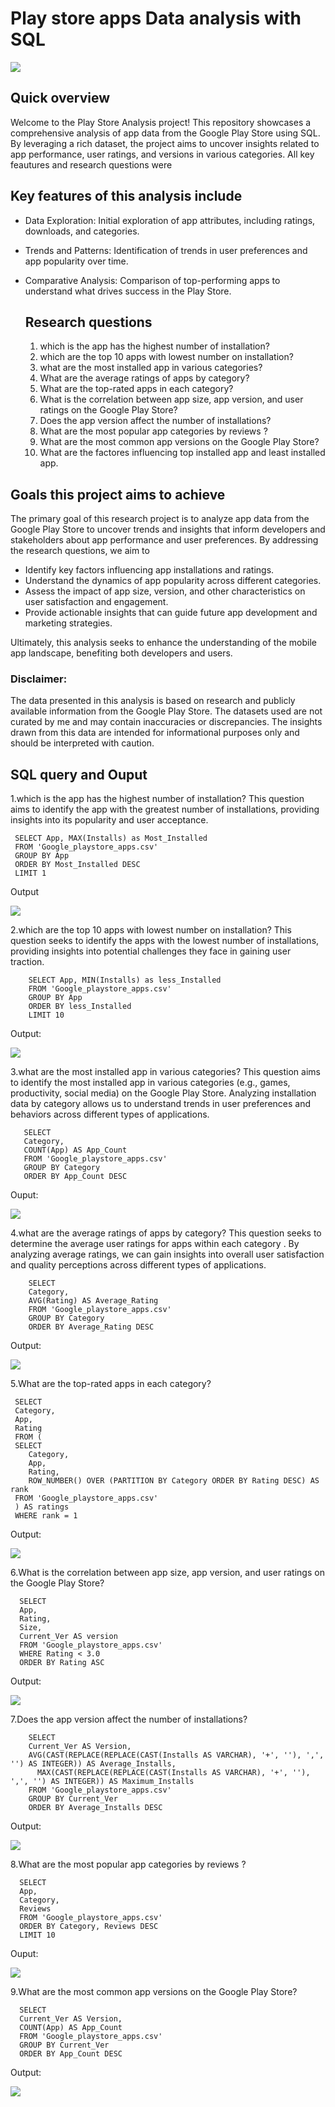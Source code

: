 # Play store apps Data analysis with SQL

![](image_intro.png)

## Quick overview
Welcome to the Play Store Analysis project! This repository showcases a comprehensive analysis of app data from the Google Play Store using SQL. By leveraging a rich dataset, the project aims to uncover insights related to app performance, user ratings, and versions in various categories. All key feautures and research questions were 



## Key features of this analysis include
- Data Exploration: Initial exploration of app attributes, including ratings, downloads, and categories.
- Trends and Patterns: Identification of trends in user preferences and app popularity over time.
- Comparative Analysis: Comparison of top-performing apps to understand what drives success in the Play Store.

  ## Research questions
  1. which is the app has the highest number of installation?
  2. which are the top 10 apps with lowest number on installation?
  3. what are the most installed app in various categories?
  4. What are the average ratings of apps by category?
  5. What are the top-rated apps in each category?
  6. What is the correlation between app size, app version, and user ratings on the Google Play Store?
  7. Does the app version affect the number of installations?
  8. What are the most popular app categories by reviews ?
  9. What are the most common app versions on the Google Play Store?
  10. What are the factores influencing top installed app and least installed app.

 ## Goals this project aims to achieve
 
 The primary goal of this research project is to analyze app data from the Google Play Store to uncover trends and insights that inform developers and stakeholders about app performance and user preferences. By addressing the research questions, we aim to
 
- Identify key factors influencing app installations and ratings.
- Understand the dynamics of app popularity across different categories.
- Assess the impact of app size, version, and other characteristics on user satisfaction and engagement.
- Provide actionable insights that can guide future app development and marketing strategies.
    
Ultimately, this analysis seeks to enhance the understanding of the mobile app landscape, benefiting both developers and users.

 ### Disclaimer: 
 The data presented in this analysis is based on research and publicly available information from the Google Play Store. The datasets used are not curated by me and may contain inaccuracies or discrepancies. The insights drawn from this data are intended for informational purposes only and should be interpreted with caution.

 ## SQL query and Ouput

 1.which is the app has the highest number of installation?
 This question aims to identify the app with the greatest number of installations, providing insights into its popularity and user acceptance.
 
     SELECT App, MAX(Installs) as Most_Installed
     FROM 'Google_playstore_apps.csv'
     GROUP BY App
     ORDER BY Most_Installed DESC
     LIMIT 1

  Output
  
  ![](result1.png)
  
2.which are the top 10 apps with lowest number on installation?
     This question seeks to identify the apps with the lowest number of installations, providing insights into potential challenges they face in gaining user traction.

        SELECT App, MIN(Installs) as less_Installed
        FROM 'Google_playstore_apps.csv'
        GROUP BY App
        ORDER BY less_Installed 
        LIMIT 10

Output:

![](result2.png)

3.what are the most installed app in various categories?
     This question aims to identify the most installed app in various categories (e.g., games, productivity, social media) on the Google Play Store. Analyzing installation data by category allows us to understand trends in user preferences and behaviors across different types of applications.

       SELECT 
       Category, 
       COUNT(App) AS App_Count
       FROM 'Google_playstore_apps.csv'
       GROUP BY Category
       ORDER BY App_Count DESC

  Ouput:

  ![](result3.png)
  
  
4.what are the average ratings of apps by category?
     This question seeks to determine the average user ratings for apps within each category . By analyzing average ratings, we can gain insights into overall user satisfaction and quality perceptions across different types of applications.
     

        SELECT 
        Category, 
        AVG(Rating) AS Average_Rating
        FROM 'Google_playstore_apps.csv'
        GROUP BY Category
        ORDER BY Average_Rating DESC

Output:

![](result4.png)


5.What are the top-rated apps in each category?

     SELECT 
     Category, 
     App, 
     Rating
     FROM (
     SELECT 
        Category, 
        App, 
        Rating, 
        ROW_NUMBER() OVER (PARTITION BY Category ORDER BY Rating DESC) AS rank
     FROM 'Google_playstore_apps.csv'
     ) AS ratings
     WHERE rank = 1

   Output:

   ![](result5.png)
   

6.What is the correlation between app size, app version, and user ratings on the Google Play Store?

      SELECT 
      App,
      Rating,
      Size,
      Current_Ver AS version
      FROM 'Google_playstore_apps.csv'
      WHERE Rating < 3.0
      ORDER BY Rating ASC

   Output:

   ![](result6.png)

7.Does the app version affect the number of installations?

        SELECT 
        Current_Ver AS Version, 
        AVG(CAST(REPLACE(REPLACE(CAST(Installs AS VARCHAR), '+', ''), ',', '') AS INTEGER)) AS Average_Installs,
	      MAX(CAST(REPLACE(REPLACE(CAST(Installs AS VARCHAR), '+', ''), ',', '') AS INTEGER)) AS Maximum_Installs
        FROM 'Google_playstore_apps.csv'
        GROUP BY Current_Ver
        ORDER BY Average_Installs DESC
        
 Output:

 ![](result7.png)

    
8.What are the most popular app categories by reviews ?

      SELECT 
      App,
      Category,
      Reviews
      FROM 'Google_playstore_apps.csv'
      ORDER BY Category, Reviews DESC
      LIMIT 10

  Ouput:

  ![](output8.png)

     
9.What are the most common app versions on the Google Play Store?

      SELECT 
      Current_Ver AS Version, 
      COUNT(App) AS App_Count
      FROM 'Google_playstore_apps.csv'
      GROUP BY Current_Ver
      ORDER BY App_Count DESC

Output:

![](result9.png)
      

  
      
